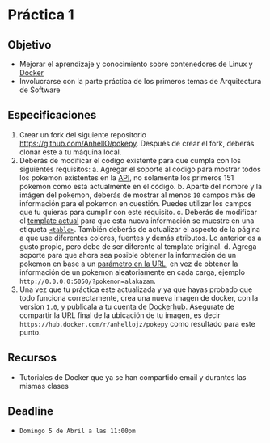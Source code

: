 # Práctica 1

## Objetivo

* Mejorar el aprendizaje y conocimiento sobre contenedores de Linux y [Docker](https://www.docker.com/)
* Involucrarse con la parte práctica de los primeros temas de Arquitectura de Software

## Especificaciones

1. Crear un fork del siguiente repositorio https://github.com/AnhellO/pokepy. Después de crear el fork, deberás clonar este a tu máquina local.
2. Deberás de modificar el código existente para que cumpla con los siguientes requisitos:
  a. Agregar el soporte al código para mostrar todos los pokemon existentes en la [API](https://pokeapi.co/), no solamente los primeros 151 pokemon como está actualmente en el código.
  b. Aparte del nombre y la imágen del pokemon, deberás de mostrar al menos `10` campos más de información para el pokemon en cuestión. Puedes utilizar los campos que tu quieras para cumplir con este requisito.
  c. Deberás de modificar el [template actual](https://github.com/AnhellO/pokepy/blob/master/templates/index.html) para que esta nueva información se muestre en una etiqueta [`<table>`](https://www.w3schools.com/html/html_tables.asp). También deberás de actualizar el aspecto de la página a que use diferentes colores, fuentes y demás atributos. Lo anterior es a gusto propio, pero debe de ser diferente al template original.
  d. Agrega soporte para que ahora sea posible obtener la información de un pokemon en base a un [parámetro en la URL](https://en.wikipedia.org/wiki/Query_string), en vez de obtener la información de un pokemon aleatoriamente en cada carga, ejemplo `http://0.0.0.0:5050/?pokemon=alakazam`.
3. Una vez que tu práctica este actualizada y ya que hayas probado que todo funciona correctamente, crea una nueva imagen de docker, con la version `1.0`, y publicala a tu cuenta de [Dockerhub](https://hub.docker.com/). Asegurate de compartir la URL final de la ubicación de tu imagen, es decir `https://hub.docker.com/r/anhellojz/pokepy` como resultado para este punto.

## Recursos

* Tutoriales de Docker que ya se han compartido email y durantes las mismas clases

## Deadline

* `Domingo 5 de Abril a las 11:00pm`